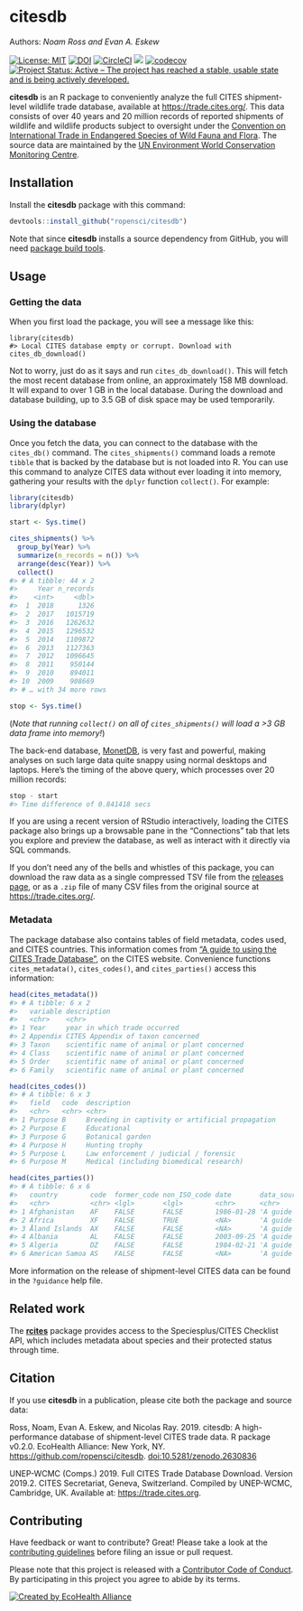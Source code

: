 
<!-- README.md is generated from README.Rmd. Please edit that file -->

# citesdb

Authors: *Noam Ross and Evan A. Eskew*

[![License:
MIT](https://img.shields.io/badge/License-MIT-blue.svg)](https://opensource.org/licenses/MIT)
[![DOI](https://zenodo.org/badge/DOI/10.5281/zenodo.2630836.svg)](https://doi.org/10.5281/zenodo.2630836)
[![CircleCI](https://circleci.com/gh/ropensci/citesdb/tree/master.svg?style=shield)](https://circleci.com/gh/ropensci/citesdb)
[![](https://badges.ropensci.org/292_status.svg)](https://github.com/ropensci/software-review/issues/292)
[![codecov](https://codecov.io/gh/ropensci/citesdb/branch/master/graph/badge.svg)](https://codecov.io/gh/ropensci/citesdb)
[![Project Status: Active – The project has reached a stable, usable
state and is being actively
developed.](https://www.repostatus.org/badges/latest/active.svg)](https://www.repostatus.org/#active)

**citesdb** is an R package to conveniently analyze the full CITES
shipment-level wildlife trade database, available at
<https://trade.cites.org/>. This data consists of over 40 years and 20
million records of reported shipments of wildlife and wildlife products
subject to oversight under the [Convention on International Trade in
Endangered Species of Wild Fauna and Flora](https://www.cites.org). The
source data are maintained by the [UN Environment World Conservation
Monitoring Centre](https://www.unep-wcmc.org/).

## Installation

Install the **citesdb** package with this command:

``` r
devtools::install_github("ropensci/citesdb")
```

Note that since **citesdb** installs a source dependency from GitHub,
you will need [package build
tools](http://stat545.com/packages01_system-prep.html).

## Usage

### Getting the data

When you first load the package, you will see a message like this:

    library(citesdb)
    #> Local CITES database empty or corrupt. Download with cites_db_download()

Not to worry, just do as it says and run `cites_db_download()`. This
will fetch the most recent database from online, an approximately 158 MB
download. It will expand to over 1 GB in the local database. During the
download and database building, up to 3.5 GB of disk space may be used
temporarily.

### Using the database

Once you fetch the data, you can connect to the database with the
`cites_db()` command. The `cites_shipments()` command loads a remote
`tibble` that is backed by the database but is not loaded into R. You
can use this command to analyze CITES data without ever loading it into
memory, gathering your results with the `dplyr` function `collect()`.
For example:

``` r
library(citesdb)
library(dplyr)

start <- Sys.time()

cites_shipments() %>%
  group_by(Year) %>%
  summarize(n_records = n()) %>%
  arrange(desc(Year)) %>%
  collect()
#> # A tibble: 44 x 2
#>     Year n_records
#>    <int>     <dbl>
#>  1  2018      1326
#>  2  2017   1015719
#>  3  2016   1262632
#>  4  2015   1296532
#>  5  2014   1109872
#>  6  2013   1127363
#>  7  2012   1096645
#>  8  2011    950144
#>  9  2010    894011
#> 10  2009    908669
#> # … with 34 more rows

stop <- Sys.time()
```

(*Note that running `collect()` on all of `cites_shipments()` will load
a \>3 GB data frame into memory\!*)

The back-end database, [MonetDB](https://monetdb.org), is very fast and
powerful, making analyses on such large data quite snappy using normal
desktops and laptops. Here’s the timing of the above query, which
processes over 20 million records:

``` r
stop - start
#> Time difference of 0.841418 secs
```

If you are using a recent version of RStudio interactively, loading the
CITES package also brings up a browsable pane in the “Connections” tab
that lets you explore and preview the database, as well as interact with
it directly via SQL commands.

If you don’t need any of the bells and whistles of this package, you can
download the raw data as a single compressed TSV file from the [releases
page](https://github.com/ropensci/citesdb/releases), or as a `.zip` file
of many CSV files from the original source at
<https://trade.cites.org/>.

### Metadata

The package database also contains tables of field metadata, codes used,
and CITES countries. This information comes from [“A guide to using the
CITES Trade
Database”](https://trade.cites.org/cites_trade_guidelines/en-CITES_Trade_Database_Guide.pdf),
on the CITES website. Convenience functions `cites_metadata()`,
`cites_codes()`, and `cites_parties()` access this information:

``` r
head(cites_metadata())
#> # A tibble: 6 x 2
#>   variable description                                 
#>   <chr>    <chr>                                       
#> 1 Year     year in which trade occurred                
#> 2 Appendix CITES Appendix of taxon concerned           
#> 3 Taxon    scientific name of animal or plant concerned
#> 4 Class    scientific name of animal or plant concerned
#> 5 Order    scientific name of animal or plant concerned
#> 6 Family   scientific name of animal or plant concerned

head(cites_codes())
#> # A tibble: 6 x 3
#>   field   code  description                                    
#>   <chr>   <chr> <chr>                                          
#> 1 Purpose B     Breeding in captivity or artificial propagation
#> 2 Purpose E     Educational                                    
#> 3 Purpose G     Botanical garden                               
#> 4 Purpose H     Hunting trophy                                 
#> 5 Purpose L     Law enforcement / judicial / forensic          
#> 6 Purpose M     Medical (including biomedical research)

head(cites_parties())
#> # A tibble: 6 x 6
#>   country        code  former_code non_ISO_code date       data_source                                                  
#>   <chr>          <chr> <lgl>       <lgl>        <chr>      <chr>                                                        
#> 1 Afghanistan    AF    FALSE       FALSE        1986-01-28 'A guide to using the CITES Trade Database', Version 8, Anne…
#> 2 Africa         XF    FALSE       TRUE         <NA>       'A guide to using the CITES Trade Database', Version 8, Anne…
#> 3 Åland Islands  AX    FALSE       FALSE        <NA>       'A guide to using the CITES Trade Database', Version 8, Anne…
#> 4 Albania        AL    FALSE       FALSE        2003-09-25 'A guide to using the CITES Trade Database', Version 8, Anne…
#> 5 Algeria        DZ    FALSE       FALSE        1984-02-21 'A guide to using the CITES Trade Database', Version 8, Anne…
#> 6 American Samoa AS    FALSE       FALSE        <NA>       'A guide to using the CITES Trade Database', Version 8, Anne…
```

More information on the release of shipment-level CITES data can be
found in the `?guidance` help file.

## Related work

The [**rcites**](https://github.com/ropensci/rcites) package provides
access to the Speciesplus/CITES Checklist API, which includes metadata
about species and their protected status through time.

## Citation

If you use **citesdb** in a publication, please cite both the package
and source data:

Ross, Noam, Evan A. Eskew, and Nicolas Ray. 2019. citesdb: A
high-performance database of shipment-level CITES trade data. R package
v0.2.0. EcoHealth Alliance: New York, NY.
<https://github.com/ropensci/citesdb>. <doi:10.5281/zenodo.2630836>

UNEP-WCMC (Comps.) 2019. Full CITES Trade Database Download. Version
2019.2. CITES Secretariat, Geneva, Switzerland. Compiled by UNEP-WCMC,
Cambridge, UK. Available at: <https://trade.cites.org>.

## Contributing

Have feedback or want to contribute? Great\! Please take a look at the
[contributing
guidelines](https://github.com/ropensci/citesdb/blob/master/.github/CONTRIBUTING.md)
before filing an issue or pull request.

Please note that this project is released with a [Contributor Code of
Conduct](https://github.com/ropensci/citesdb/blob/master/.github/CODE_OF_CONDUCT.md).
By participating in this project you agree to abide by its terms.

[![Created by EcoHealth
Alliance](https://raw.githubusercontent.com/ropensci/citesdb/master/vignettes/figures/eha-footer.png)](https://www.ecohealthalliance.org/)
